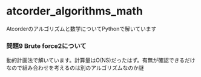 # atcorder_algorithms_math
Atcorderのアルゴリズムと数学についてPythonで解いています

### 問題9 Brute force2について
動的計画法で解いています。計算量はO(NS)だったはず。有無が確認できるだけなので組み合わせを考えるのは別のアルゴリズムなのか謎
